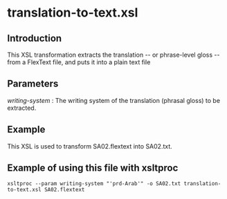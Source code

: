 # translation-to-text.xsl

## Introduction
This XSL transformation extracts the translation -- or phrase-level gloss -- from a FlexText file, and puts it into a plain text file

## Parameters
_writing-system_ : The writing system of the translation (phrasal gloss) to be extracted.
	
## Example
This XSL is used to transform SA02.flextext into SA02.txt.

## Example of using this file with xsltproc
```
xsltproc --param writing-system "'prd-Arab'" -o SA02.txt translation-to-text.xsl SA02.flextext
```